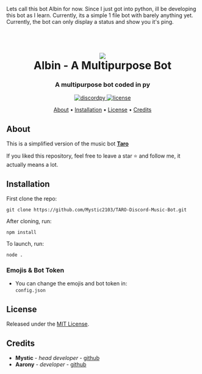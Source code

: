 Lets call this bot Albin for now. Since I just got into python, ill be developing this bot as I learn. Currently, its a simple 1 file bot with barely anything yet. Currently, the bot can only display a status and show you it's ping.


<h1 align="center">
 <br>
  <a href="https://github.com/Mystic2103"><img src="https://bit.ly/3fK4nNL"></a>
  <br>
  Albin - A Multipurpose Bot
  <br>
</h1>

<h3 align=center>A multipurpose bot coded in py</h3>


<div align=center>
  
  <a href="https://discordpy.readthedocs.io/en/stable/">
    <img src="[![forthebadge made-with-python](http://ForTheBadge.com/images/badges/made-with-python.svg)](https://www.python.org/)
" alt="discordpy">
  </a>

  <a href="https://github.com/Mystic2103/TARO-Discord-Music-Bot/blob/main/LICENSE">
    <img src="https://img.shields.io/badge/license-MIT-blue" alt="license">
  </a>

</div>

<p align="center">
  <a href="#about">About</a>
  •
  <a href="#installation">Installation</a>
  •
  <a href="#license">License</a>
  •
  <a href="#credits">Credits</a>
</p>

## About

This is a simplified version of the music bot **[Taro](https://movemain2021.wixsite.com/move/taro "Taro")**

If you liked this repository, feel free to leave a star ⭐ and follow me, it actually means a lot.

## Installation

First clone the repo:
```
git clone https://github.com/Mystic2103/TARO-Discord-Music-Bot.git
```
After cloning, run:
```
npm install
```
To launch, run:
```
node .
```

### Emojis & Bot Token
- You can change the emojis and bot token in: <br>
`config.json` <br>

## License

Released under the [MIT License](https://github.com/Mystic2103/TARO-Discord-Music-Bot/blob/main/LICENSE).

## Credits

* **Mystic** - *head developer* - [github](https://github.com/Mystic2103)
* **Aarony** - *developer*  - [github](https://github.com/Adriichu)